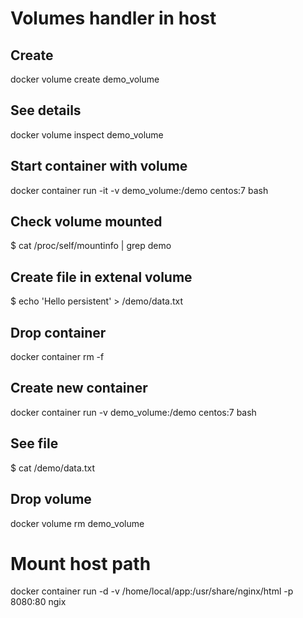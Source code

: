 # Volumes handler in host

## Create 
docker volume create demo_volume

## See details 
docker volume inspect demo_volume

## Start container with volume
docker container run -it -v demo_volume:/demo centos:7 bash

## Check volume mounted 
$ cat /proc/self/mountinfo | grep demo

## Create file in extenal volume
$ echo 'Hello persistent' > /demo/data.txt

## Drop container 
docker container rm -f <container ID>

## Create new container
docker container run  -v demo_volume:/demo centos:7 bash

## See file
$ cat /demo/data.txt

## Drop volume
docker volume rm demo_volume


# Mount host path
docker container run -d -v /home/local/app:/usr/share/nginx/html -p 8080:80 ngix
